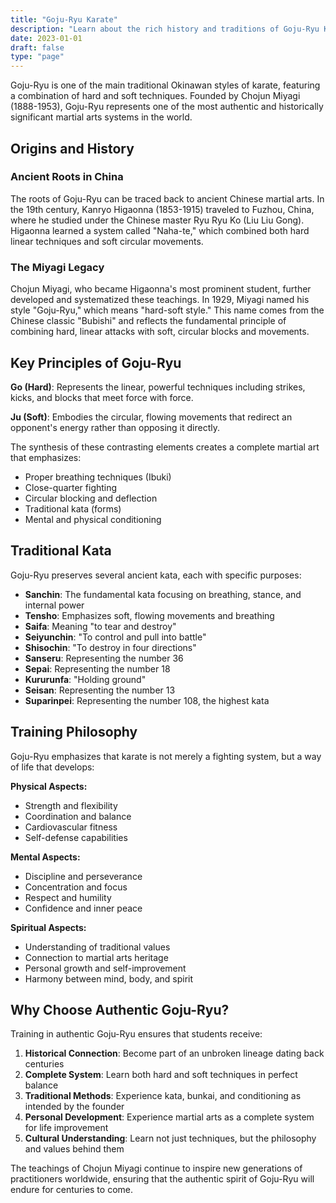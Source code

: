 ```yaml
---
title: "Goju-Ryu Karate"
description: "Learn about the rich history and traditions of Goju-Ryu Karate, one of the main traditional Okinawan styles of karate"
date: 2023-01-01
draft: false
type: "page"
---
```


Goju-Ryu is one of the main traditional Okinawan styles of karate, featuring a combination of hard and soft techniques. Founded by Chojun Miyagi (1888-1953), Goju-Ryu represents one of the most authentic and historically significant martial arts systems in the world.

## Origins and History

### Ancient Roots in China

The roots of Goju-Ryu can be traced back to ancient Chinese martial arts. In the 19th century, Kanryo Higaonna (1853-1915) traveled to Fuzhou, China, where he studied under the Chinese master Ryu Ryu Ko (Liu Liu Gong). Higaonna learned a system called "Naha-te," which combined both hard linear techniques and soft circular movements.

### The Miyagi Legacy

Chojun Miyagi, who became Higaonna's most prominent student, further developed and systematized these teachings. In 1929, Miyagi named his style "Goju-Ryu," which means "hard-soft style." This name comes from the Chinese classic "Bubishi" and reflects the fundamental principle of combining hard, linear attacks with soft, circular blocks and movements.

## Key Principles of Goju-Ryu

**Go (Hard)**: Represents the linear, powerful techniques including strikes, kicks, and blocks that meet force with force.

**Ju (Soft)**: Embodies the circular, flowing movements that redirect an opponent's energy rather than opposing it directly.

The synthesis of these contrasting elements creates a complete martial art that emphasizes:
- Proper breathing techniques (Ibuki)
- Close-quarter fighting
- Circular blocking and deflection
- Traditional kata (forms)
- Mental and physical conditioning

## Traditional Kata

Goju-Ryu preserves several ancient kata, each with specific purposes:

- **Sanchin**: The fundamental kata focusing on breathing, stance, and internal power
- **Tensho**: Emphasizes soft, flowing movements and breathing
- **Saifa**: Meaning "to tear and destroy"
- **Seiyunchin**: "To control and pull into battle"
- **Shisochin**: "To destroy in four directions"
- **Sanseru**: Representing the number 36
- **Sepai**: Representing the number 18
- **Kururunfa**: "Holding ground"
- **Seisan**: Representing the number 13
- **Suparinpei**: Representing the number 108, the highest kata

## Training Philosophy

Goju-Ryu emphasizes that karate is not merely a fighting system, but a way of life that develops:

**Physical Aspects:**
- Strength and flexibility
- Coordination and balance
- Cardiovascular fitness
- Self-defense capabilities

**Mental Aspects:**
- Discipline and perseverance
- Concentration and focus
- Respect and humility
- Confidence and inner peace

**Spiritual Aspects:**
- Understanding of traditional values
- Connection to martial arts heritage
- Personal growth and self-improvement
- Harmony between mind, body, and spirit

## Why Choose Authentic Goju-Ryu?

Training in authentic Goju-Ryu ensures that students receive:

1. **Historical Connection**: Become part of an unbroken lineage dating back centuries
2. **Complete System**: Learn both hard and soft techniques in perfect balance
3. **Traditional Methods**: Experience kata, bunkai, and conditioning as intended by the founder
4. **Personal Development**: Experience martial arts as a complete system for life improvement
5. **Cultural Understanding**: Learn not just techniques, but the philosophy and values behind them

The teachings of Chojun Miyagi continue to inspire new generations of practitioners worldwide, ensuring that the authentic spirit of Goju-Ryu will endure for centuries to come.
